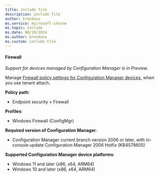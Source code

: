 ```yaml
---
title: include file
description: include file
author: brenduns  
ms.service: microsoft-intune
ms.topic: include
ms.date: 08/19/2024
ms.author: brenduns
ms.custom: include file
---
```


#### Firewall

*Support for devices managed by Configuration Manager is in Preview.*

Manage [Firewall policy settings for Configuration Manager devices](../protect/endpoint-security-firewall-profile-settings-tenant-attach.md), when you use tenant attach.

**Policy path**:

- Endpoint security > Firewall

**Profiles**:

- Windows Firewall (ConfigMgr)

**Required version of Configuration Manager**:

- Configuration Manager current branch version 2006 or later, with in-console update Configuration Manager 2006 Hotfix (KB4578605)

**Supported Configuration Manager device platforms**:

- Windows 11 and later (x86, x64, ARM64)
- Windows 10 and later (x86, x64, ARM64)